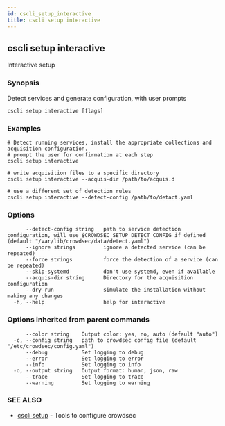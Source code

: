 ```yaml
---
id: cscli_setup_interactive
title: cscli setup interactive
---
```

## cscli setup interactive

Interactive setup

### Synopsis

Detect services and generate configuration, with user prompts

```
cscli setup interactive [flags]
```

### Examples

```
# Detect running services, install the appropriate collections and acquisition configuration.
# prompt the user for confirmation at each step
cscli setup interactive

# write acquisition files to a specific directory
cscli setup interactive --acquis-dir /path/to/acquis.d

# use a different set of detection rules
cscli setup interactive --detect-config /path/to/detact.yaml

```

### Options

```
      --detect-config string   path to service detection configuration, will use $CROWDSEC_SETUP_DETECT_CONFIG if defined (default "/var/lib/crowdsec/data/detect.yaml")
      --ignore strings         ignore a detected service (can be repeated)
      --force strings          force the detection of a service (can be repeated)
      --skip-systemd           don't use systemd, even if available
      --acquis-dir string      Directory for the acquisition configuration
      --dry-run                simulate the installation without making any changes
  -h, --help                   help for interactive
```

### Options inherited from parent commands

```
      --color string    Output color: yes, no, auto (default "auto")
  -c, --config string   path to crowdsec config file (default "/etc/crowdsec/config.yaml")
      --debug           Set logging to debug
      --error           Set logging to error
      --info            Set logging to info
  -o, --output string   Output format: human, json, raw
      --trace           Set logging to trace
      --warning         Set logging to warning
```

### SEE ALSO

* [cscli setup](/cscli/cscli_setup.md)	 - Tools to configure crowdsec

